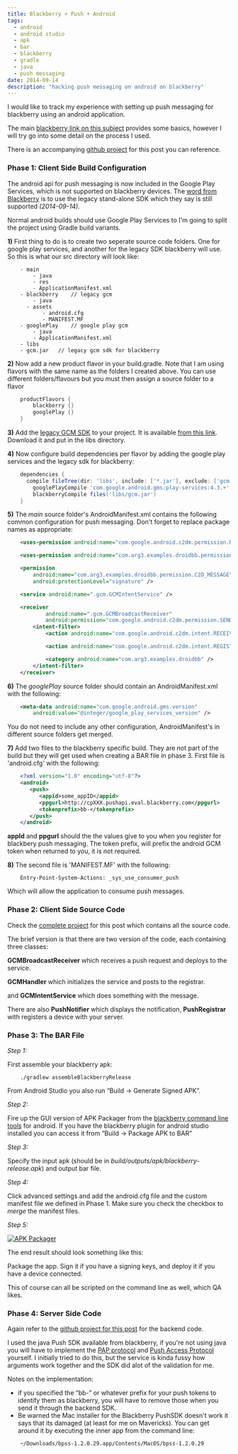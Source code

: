 ```yaml
---
title: Blackberry + Push + Android
tags:
  - android
  - android studio
  - apk
  - bar
  - blackberry
  - gradle
  - java
  - push messaging
date: 2014-09-14
description: "hacking push messaging on android on blackberry"
---
```


I would like to track my experience with setting up push messaging for blackberry using an android application.

The main [blackberry link on this subject](http://developer.blackberry.com/android/apisupport/creating_push-enabled_android_apps.html) provides some basics, however I will try go into some detail on the process I used.

There is an accompanying [github project](http://github.com/ryjen/droidBBpush) for this post you can reference.

### Phase 1: Client Side Build Configuration

The android api for push messaging is now included in the Google Play Services, which is not supported on blackberry devices.   The [word from Blackberry](http://developer.blackberry.com/android/apisupport/creating_push-enabled_android_apps.html) is to use the legacy stand-alone SDK which they say is still supported _(2014-09-14)_.

Normal android builds should use Google Play Services to I'm going to split the project using Gradle build variants.

**1)** First thing to do is to create two seperate source code folders.  One for google play services, and another for the legacy SDK blackberry will use.  So this is what our src directory will look like:
```
    - main
        - java
        - res
        - ApplicationManifest.xml
    - blackberry    // legacy gcm
        - java
      - assets
           - android.cfg
           - MANIFEST.MF
    - googlePlay    // google play gcm
        - java
        - ApplicationManifest.xml
    - libs
    - gcm.jar   // legacy gcm sdk for blackberry
```
**2)** Now add a new product flavor in your build.gradle.  Note that I am using flavors with the same name as the folders I created above.  You can use different folders/flavours but you must then assign a source folder to a flavor
```groovy
    productFlavors {
        blackberry {}
        googlePlay {}
    }
```
**3)** Add the [legacy GCM SDK](https://code.google.com/p/gcm/) to your project. It is available [from this link](https://gcm.googlecode.com/git/gcm-client-deprecated/dist/gcm.jar). Download it and put in the libs directory.

**4)** Now configure build dependencies per flavor by adding the google play services and the legacy sdk for blackberry:

```groovy
    dependencies {
      compile fileTree(dir: 'libs', include: ['*.jar'], exclude: ['gcm.jar']) // be sure to exclude the legacy sdk
        googlePlayCompile 'com.google.android.gms:play-services:4.3.+'
        blackberryCompile files('libs/gcm.jar')
    }
```

**5)** The _main_ source folder's AndroidManifest.xml contains the following common configuration for push messaging. Don't forget to replace package names as appropriate:
```xml
    <uses-permission android:name="com.google.android.c2dm.permission.RECEIVE" />

    <uses-permission android:name="com.arg3.examples.droidbb.permission.C2D_MESSAGE" />

    <permission
        android:name="com.arg3.examples.droidbb.permission.C2D_MESSAGE"
        android:protectionLevel="signature" />

    <service android:name=".gcm.GCMIntentService" />

    <receiver
            android:name=".gcm.GCMBroadcastReceiver"
            android:permission="com.google.android.c2dm.permission.SEND">
        <intent-filter>
            <action android:name="com.google.android.c2dm.intent.RECEIVE" />

            <action android:name="com.google.android.c2dm.intent.REGISTRATION" />

            <category android:name="com.arg3.examples.droidbb" />
        </intent-filter>
    </receiver>
```
**6)** The _googlePlay_ source folder should contain an AndroidManifest.xml with the following:
```xml
    <meta-data android:name="com.google.android.gms.version"
        android:value="@integer/google_play_services_version" />
```
You do not need to include any other configuration, AndroidManifest's in different source folders get merged.

**7)** Add two files to the blackberry specific build.  They are not part of the build but they will get used when creating a BAR file in phase 3. First file is 'android.cfg' with the following:
```xml
    <?xml version="1.0" encoding="utf-8"?>
    <android>
       <push>
          <appid>some_appID</appid>
          <ppgurl>http://cpXXX.pushapi.eval.blackberry.com</ppgurl>
          <tokenprefix>bb-</tokenprefix>
       </push>
    </android>
```
**appId** and **ppgurl** should the the values give to you when you register for blackbery push messaging.  The token prefix, will prefix the android GCM token when returned to you, it is not required.

**8)** The second file is 'MANIFEST.MF' with the following:
```
    Entry-Point-System-Actions: _sys_use_consumer_push
```
Which will allow the application to consume push messages.

### Phase 2: Client Side Source Code

Check the [complete project](http://github.com/ryjen/droidBBpush) for this post which contains all the source code.

The brief version is that there are two version of the code, each containing three classes:

**GCMBroadcastReceiver** which receives a push request and deploys to the service.

**GCMHandler** which initializes the service and posts to the registrar.

and **GCMIntentService** which does something with the message.

There are also **PushNotifier** which displays the notification, **PushRegistrar** with registers a device with your server.

### Phase 3: The BAR File

_Step 1:_

First assemble your blackberry apk:
```
    ./gradlew assembleBlackberryRelease
```
From Android Studio you also run &ldquo;Build -> Generate Signed APK&rdquo;.

_Step 2:_

Fire up the GUI version of APK Packager from the [blackberry command line tools](https://developer.blackberry.com/android/tools/) for android.  If you have the blackberry plugin for android studio installed you can access it from &ldquo;Build -> Package APK to BAR&rdquo;

_Step 3:_

Specify the input apk (should be in _build/outputs/apk/blackberry-release.apk_) and output bar file.

_Step 4:_

Click advanced settings and add the android.cfg file and the custom manifest file we defined in Phase 1. Make sure you check the checkbox to _merge_ the manifest files.

_Step 5:_

[![APK Packager](/images/blog/bb_apk_packager.png)](/images/blog/bb_apk_packager.png)

The end result should look something like this:

Package the app.  Sign it if you have a signing keys, and deploy it if you have a device connected.

This of course can all be scripted on the command line as well, which QA likes.

### Phase 4: Server Side Code

Again refer to the [github project for this post](http://github.com/ryjen/droidBBpush) for the backend code.

I used the java Push SDK available from blackberry, if you're not using java you will have to implement the [PAP protocol](http://en.wikipedia.org/wiki/Password_authentication_protocol) and [Push Access Protocol](http://help.blackberry.com/en/developers/deliverables/51382/) yourself.  I initially tried to do this, but the service is kinda fussy how arguments work together and the SDK did alot of the validation for me.

Notes on the implementation:

*   if you specified the &ldquo;bb-&rdquo; or whatever prefix for your push tokens to identify them as blackberry, you will have to remove those when you send it through the backend SDK.
*   Be warned the Mac installer for the Blackberry PushSDK doesn't work it says that its damaged (at least for me on Mavericks). You can get around it by executing the inner app from the command line:
```
    ~/Downloads/bpss-1.2.0.29.app/Contents/MacOS/bpss-1.2.0.29
```
